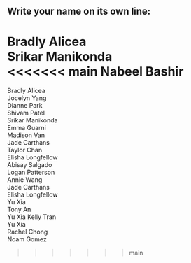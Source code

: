 ## Write your name on its own line:   


Bradly Alicea    
Srikar Manikonda  
<<<<<<< main
Nabeel Bashir
=======
Bradly Alicea  
Jocelyn Yang   
Dianne Park   
Shivam Patel    
Srikar Manikonda   
Emma Guarni   
Madison Van   
Jade Carthans   
Taylor Chan   
Elisha Longfellow   
Abisay Salgado   
Logan Patterson  
Annie Wang   
Jade Carthans   
Elisha Longfellow    
Yu Xia    
Tony An   
Yu Xia
Kelly Tran   
Yu Xia     
Rachel Chong  
Noam Gomez
>>>>>>> main
